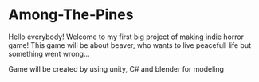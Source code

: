 # Among-The-Pines
Hello everybody! Welcome to my first big project of making indie horror game!
This game will be about beaver, who wants to live peacefull life but something went wrong...

Game will be created by using unity, C# and blender for modeling
